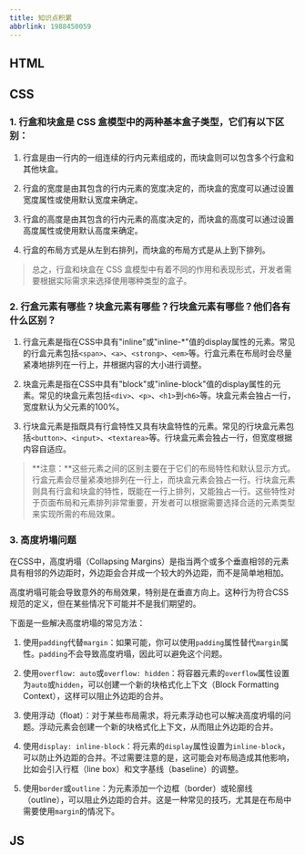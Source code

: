 ```yaml
---
title: 知识点积累
abbrlink: 1988450059
---
```


## HTML

## CSS

### 1. 行盒和块盒是 CSS 盒模型中的两种基本盒子类型，它们有以下区别：

1. 行盒是由一行内的一组连续的行内元素组成的，而块盒则可以包含多个行盒和其他块盒。

2. 行盒的宽度是由其包含的行内元素的宽度决定的，而块盒的宽度可以通过设置宽度属性或使用默认宽度来确定。

3. 行盒的高度是由其包含的行内元素的高度决定的，而块盒的高度可以通过设置高度属性或使用默认高度来确定。

4. 行盒的布局方式是从左到右排列，而块盒的布局方式是从上到下排列。

>总之，行盒和块盒在 CSS 盒模型中有着不同的作用和表现形式，开发者需要根据实际需求来选择使用哪种类型的盒子。

### 2. 行盒元素有哪些？块盒元素有哪些？行块盒元素有哪些？他们各有什么区别？

1. 行盒元素是指在CSS中具有"inline"或"inline-*"值的display属性的元素。常见的行盒元素包括`<span>`、`<a>`、`<strong>`、`<em>`等。行盒元素在布局时会尽量紧凑地排列在一行上，并根据内容的大小进行调整。

2. 块盒元素是指在CSS中具有"block"或"inline-block"值的display属性的元素。常见的块盒元素包括`<div>`、`<p>`、`<h1>`到`<h6>`等。块盒元素会独占一行，宽度默认为父元素的100%。

3. 行块盒元素是指既具有行盒特性又具有块盒特性的元素。常见的行块盒元素包括`<button>`、`<input>`、`<textarea>`等。行块盒元素会独占一行，但宽度根据内容自适应。

> **注意：**这些元素之间的区别主要在于它们的布局特性和默认显示方式。行盒元素会尽量紧凑地排列在一行上，而块盒元素会独占一行。行块盒元素则具有行盒和块盒的特性，既能在一行上排列，又能独占一行。这些特性对于页面布局和元素排列非常重要，开发者可以根据需要选择合适的元素类型来实现所需的布局效果。

### 3. 高度坍塌问题

在CSS中，高度坍塌（Collapsing Margins）是指当两个或多个垂直相邻的元素具有相邻的外边距时，外边距会合并成一个较大的外边距，而不是简单地相加。

高度坍塌可能会导致意外的布局效果，特别是在垂直方向上。这种行为符合CSS规范的定义，但在某些情况下可能并不是我们期望的。

下面是一些解决高度坍塌的常见方法：

1. 使用`padding`代替`margin`：如果可能，你可以使用`padding`属性替代`margin`属性。`padding`不会导致高度坍塌，因此可以避免这个问题。
    
2.  使用`overflow: auto`或`overflow: hidden`：将容器元素的`overflow`属性设置为`auto`或`hidden`，可以创建一个新的块格式化上下文（Block Formatting Context），这样可以阻止外边距的合并。
    
3.  使用浮动（float）：对于某些布局需求，将元素浮动也可以解决高度坍塌的问题。浮动元素会创建一个新的块格式化上下文，从而阻止外边距的合并。
    
4.  使用`display: inline-block`：将元素的`display`属性设置为`inline-block`，可以防止外边距的合并。不过需要注意的是，这可能会对布局造成其他影响，比如会引入行框（line box）和文字基线（baseline）的调整。
    
5.  使用`border`或`outline`：为元素添加一个边框（border）或轮廓线（outline），可以阻止外边距的合并。这是一种常见的技巧，尤其是在布局中需要使用`margin`的情况下。
    

## JS